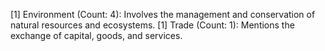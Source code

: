 [1] Environment (Count: 4): Involves the management and conservation of natural resources and ecosystems.
[1] Trade (Count: 1): Mentions the exchange of capital, goods, and services.
